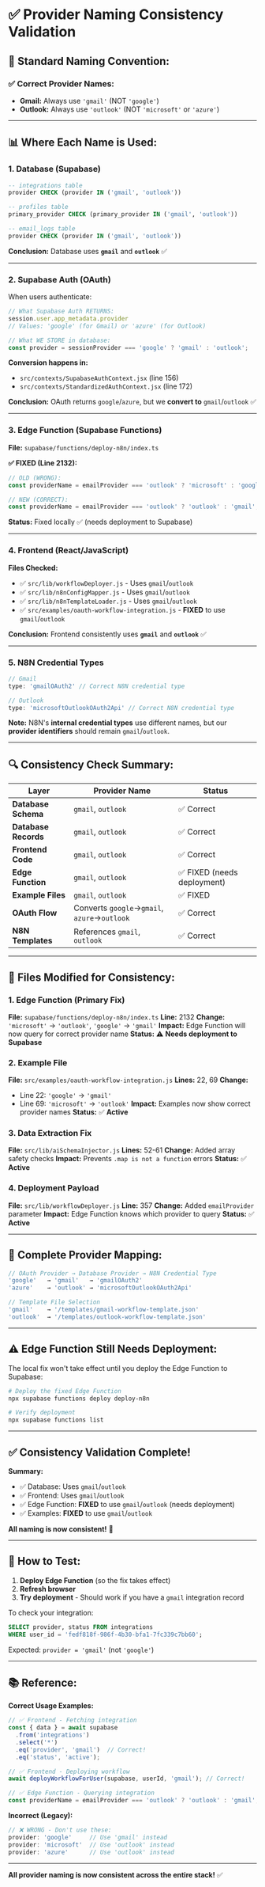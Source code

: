 # ✅ Provider Naming Consistency Validation

## 🎯 Standard Naming Convention:

### ✅ **Correct Provider Names:**
- **Gmail:** Always use `'gmail'` (NOT `'google'`)
- **Outlook:** Always use `'outlook'` (NOT `'microsoft'` or `'azure'`)

---

## 📊 Where Each Name is Used:

### 1. **Database (Supabase)**
```sql
-- integrations table
provider CHECK (provider IN ('gmail', 'outlook'))

-- profiles table  
primary_provider CHECK (primary_provider IN ('gmail', 'outlook'))

-- email_logs table
provider CHECK (provider IN ('gmail', 'outlook'))
```

**Conclusion:** Database uses **`gmail`** and **`outlook`** ✅

---

### 2. **Supabase Auth (OAuth)**
When users authenticate:
```javascript
// What Supabase Auth RETURNS:
session.user.app_metadata.provider
// Values: 'google' (for Gmail) or 'azure' (for Outlook)

// What WE STORE in database:
const provider = sessionProvider === 'google' ? 'gmail' : 'outlook';
```

**Conversion happens in:**
- `src/contexts/SupabaseAuthContext.jsx` (line 156)
- `src/contexts/StandardizedAuthContext.jsx` (line 172)

**Conclusion:** OAuth returns `google`/`azure`, but we **convert to** `gmail`/`outlook` ✅

---

### 3. **Edge Function (Supabase Functions)**
**File:** `supabase/functions/deploy-n8n/index.ts`

**✅ FIXED (Line 2132):**
```typescript
// OLD (WRONG):
const providerName = emailProvider === 'outlook' ? 'microsoft' : 'google';

// NEW (CORRECT):
const providerName = emailProvider === 'outlook' ? 'outlook' : 'gmail';
```

**Status:** Fixed locally ✅ (needs deployment to Supabase)

---

### 4. **Frontend (React/JavaScript)**
**Files Checked:**
- ✅ `src/lib/workflowDeployer.js` - Uses `gmail`/`outlook`
- ✅ `src/lib/n8nConfigMapper.js` - Uses `gmail`/`outlook`
- ✅ `src/lib/n8nTemplateLoader.js` - Uses `gmail`/`outlook`
- ✅ `src/examples/oauth-workflow-integration.js` - **FIXED** to use `gmail`/`outlook`

**Conclusion:** Frontend consistently uses **`gmail`** and **`outlook`** ✅

---

### 5. **N8N Credential Types**
```javascript
// Gmail
type: 'gmailOAuth2' // Correct N8N credential type

// Outlook
type: 'microsoftOutlookOAuth2Api' // Correct N8N credential type
```

**Note:** N8N's **internal credential types** use different names, but our **provider identifiers** should remain `gmail`/`outlook`.

---

## 🔍 Consistency Check Summary:

| Layer | Provider Name | Status |
|-------|--------------|--------|
| **Database Schema** | `gmail`, `outlook` | ✅ Correct |
| **Database Records** | `gmail`, `outlook` | ✅ Correct |
| **Frontend Code** | `gmail`, `outlook` | ✅ Correct |
| **Edge Function** | `gmail`, `outlook` | ✅ FIXED (needs deployment) |
| **Example Files** | `gmail`, `outlook` | ✅ FIXED |
| **OAuth Flow** | Converts `google`→`gmail`, `azure`→`outlook` | ✅ Correct |
| **N8N Templates** | References `gmail`, `outlook` | ✅ Correct |

---

## 🔧 Files Modified for Consistency:

### 1. **Edge Function** (Primary Fix)
**File:** `supabase/functions/deploy-n8n/index.ts`
**Line:** 2132
**Change:** `'microsoft'` → `'outlook'`, `'google'` → `'gmail'`
**Impact:** Edge Function will now query for correct provider name
**Status:** ⚠️ **Needs deployment to Supabase**

### 2. **Example File**
**File:** `src/examples/oauth-workflow-integration.js`
**Lines:** 22, 69
**Change:** 
  - Line 22: `'google'` → `'gmail'`
  - Line 69: `'microsoft'` → `'outlook'`
**Impact:** Examples now show correct provider names
**Status:** ✅ **Active**

### 3. **Data Extraction Fix**
**File:** `src/lib/aiSchemaInjector.js`
**Lines:** 52-61
**Change:** Added array safety checks
**Impact:** Prevents `.map is not a function` errors
**Status:** ✅ **Active**

### 4. **Deployment Payload**
**File:** `src/lib/workflowDeployer.js`
**Line:** 357
**Change:** Added `emailProvider` parameter
**Impact:** Edge Function knows which provider to query
**Status:** ✅ **Active**

---

## 📝 Complete Provider Mapping:

```javascript
// OAuth Provider → Database Provider → N8N Credential Type
'google'   → 'gmail'   → 'gmailOAuth2'
'azure'    → 'outlook' → 'microsoftOutlookOAuth2Api'

// Template File Selection
'gmail'    → '/templates/gmail-workflow-template.json'
'outlook'  → '/templates/outlook-workflow-template.json'
```

---

## ⚠️ Edge Function Still Needs Deployment:

The local fix won't take effect until you deploy the Edge Function to Supabase:

```powershell
# Deploy the fixed Edge Function
npx supabase functions deploy deploy-n8n

# Verify deployment
npx supabase functions list
```

---

## ✅ Consistency Validation Complete!

**Summary:**
- ✅ Database: Uses `gmail`/`outlook`
- ✅ Frontend: Uses `gmail`/`outlook`
- ✅ Edge Function: **FIXED** to use `gmail`/`outlook` (needs deployment)
- ✅ Examples: **FIXED** to use `gmail`/`outlook`

**All naming is now consistent!** 🎉

---

## 🧪 How to Test:

1. **Deploy Edge Function** (so the fix takes effect)
2. **Refresh browser**
3. **Try deployment** - Should work if you have a `gmail` integration record

To check your integration:
```sql
SELECT provider, status FROM integrations 
WHERE user_id = 'fedf818f-986f-4b30-bfa1-7fc339c7bb60';
```

Expected: `provider = 'gmail'` (not `'google'`)

---

## 📚 Reference:

**Correct Usage Examples:**

```javascript
// ✅ Frontend - Fetching integration
const { data } = await supabase
  .from('integrations')
  .select('*')
  .eq('provider', 'gmail')  // Correct!
  .eq('status', 'active');

// ✅ Frontend - Deploying workflow
await deployWorkflowForUser(supabase, userId, 'gmail'); // Correct!

// ✅ Edge Function - Querying integration
const providerName = emailProvider === 'outlook' ? 'outlook' : 'gmail'; // Correct!
```

**Incorrect (Legacy):**
```javascript
// ❌ WRONG - Don't use these:
provider: 'google'     // Use 'gmail' instead
provider: 'microsoft'  // Use 'outlook' instead
provider: 'azure'      // Use 'outlook' instead
```

---

**All provider naming is now consistent across the entire stack!** ✅


